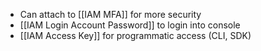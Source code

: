 - Can attach to [[IAM MFA]] for more security
- [[IAM Login Account Password]] to login into console
- [[IAM Access Key]] for programmatic access (CLI, SDK)